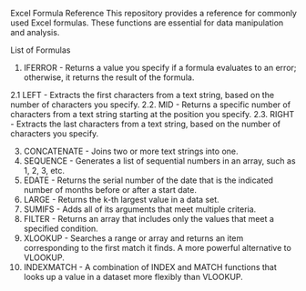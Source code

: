 Excel Formula Reference
This repository provides a reference for commonly used Excel formulas. These functions are essential for data manipulation and analysis.

List of Formulas
1. IFERROR - Returns a value you specify if a formula evaluates to an error; otherwise, it returns the result of the formula.

2.1 LEFT - Extracts the first characters from a text string, based on the number of characters you specify.
2.2. MID - Returns a specific number of characters from a text string starting at the position you specify.
2.3. RIGHT - Extracts the last characters from a text string, based on the number of characters you specify.

3. CONCATENATE - Joins two or more text strings into one.
4. SEQUENCE - Generates a list of sequential numbers in an array, such as 1, 2, 3, etc.
5. EDATE - Returns the serial number of the date that is the indicated number of months before or after a start date.
6. LARGE - Returns the k-th largest value in a data set.
7. SUMIFS - Adds all of its arguments that meet multiple criteria.
8. FILTER - Returns an array that includes only the values that meet a specified condition.
9. XLOOKUP - Searches a range or array and returns an item corresponding to the first match it finds. A more powerful alternative to VLOOKUP.
10. INDEXMATCH - A combination of INDEX and MATCH functions that looks up a value in a dataset more flexibly than VLOOKUP.
